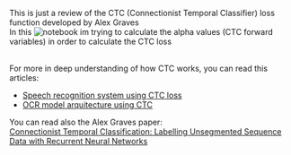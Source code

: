

This is just a review of the CTC (Connectionist Temporal Classifier) loss function developed by Alex Graves <br/>
In this ![notebook](ctc.ipynb) im trying to calculate the alpha values (CTC forward variables) in order to calculate the CTC loss

<br/>
For more in deep understanding of how CTC works, you can read this articles:

<ul>
   <li>
   <a href='https://gab41.lab41.org/speech-recognition-you-down-with-ctc-8d3b558943f0'>Speech recognition system using CTC loss</a>
   </li>
   <li>
   <a href='https://docs.google.com/presentation/d/12gYcPft9_4cxk2AD6Z6ZlJNa3wvZCW1ms31nhq51vMk/pub?start=false&loop=false&delayms=3000#slide=id.g24e9f0de4f_0_164'>OCR model arquitecture using CTC</a>
   </li>
</ul>

<p>
You can read also the Alex Graves paper: <br/>
<a href='https://www.cs.toronto.edu/~graves/icml_2006.pdf'>Connectionist Temporal Classification: Labelling Unsegmented Sequence Data with Recurrent Neural Networks</a>
</p>
